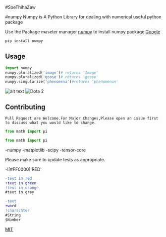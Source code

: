 #SoeThihaZaw

#numpy
Numpy is A Python Library for dealing with numerical useful python package

Use the Package maseter manager [numpy](https://pip.pypa.io/en/stable/) to install numpy package.[Google](google.com)

```bash
pip install numpy
```


## Usage
```python
import numpy
numpy.pluralized('image')# returns 'Image'
numpy.pluralized('goose')# returns 'geese'
numpy.singularize('phenomena')#returns 'phenomenon'
```

![alt text](https://www.stellaandchewys.com/wp-content/uploads/maplechristmas.jpg)
![Dota 2](https://pbs.twimg.com/media/CKDeQPWUYAE2Hbi.jpg)
## Contributing

```
Pull Request are Welcome.For Major Changes,Please open an issue first to discuss what you would like to change.
```
```python
from math import pi
```
```python
from math import pi
```

-numpy
-matplotlib
-scipy
-tensor-core

Please make sure to update tests as appropriate.

-![#FF0000]'RED'

```diff
-text in red
+text in green
!text in orange
#text in grey
```
```diff
-text
+word
!charachter
#String
$Number
```
[MIT](https://choosealicense.com/licenses/mit/)
